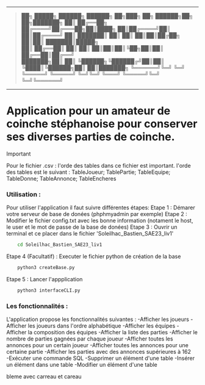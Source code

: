 ____________________________________________________________________________

> ██╗      █████╗      ██████╗ ██████╗ ██╗███╗   ██╗ ██████╗██╗  ██╗███████╗
> ██║     ██╔══██╗    ██╔════╝██╔═══██╗██║████╗  ██║██╔════╝██║  ██║██╔════╝
> ██║     ███████║    ██║     ██║   ██║██║██╔██╗ ██║██║     ███████║█████╗  
> ██║     ██╔══██║    ██║     ██║   ██║██║██║╚██╗██║██║     ██╔══██║██╔══╝  
> ███████╗██║  ██║    ╚██████╗╚██████╔╝██║██║ ╚████║╚██████╗██║  ██║███████╗
> ╚══════╝╚═╝  ╚═╝     ╚═════╝ ╚═════╝ ╚═╝╚═╝  ╚═══╝ ╚═════╝╚═╝  ╚═╝╚══════╝
____________________________________________________________________________


# Application pour un amateur de coinche stéphanoise pour conserver ses diverses parties de coinche.

> [!IMPORTANT]
> Pour le fichier .csv :
>   l'orde des tables dans ce fichier est important.
>   l'orde des tables est le suivant : 
>   TableJoueur; TablePartie; TableEquipe; TableDonne; TableAnnonce; TableEncheres


### Utilisation :

Pour utiliser l'application il faut suivre différentes étapes:
Etape 1 : Démarer votre serveur de base de donées (phphmyadmin par exemple)
Etape 2 : Modifier le fichier config.txt avec les bonne information (notament le host, le user et le mot de passe de la base de donées)
Etape 3 : Ouvrir un terminal et ce placer dans le fichier 'Soleilhac_Bastien_SAE23_liv1'
```bash
    cd Soleilhac_Bastien_SAE23_liv1
```
Etape 4 (Facultatif) : Executer le fichier python de création de la base 
```bash
    python3 createBase.py
``` 
Etape 5 : Lancer l'appplication 
```bash
    python3 interfaceCLI.py
```


### Les fonctionnalités : 

L'application propose les fonctionnalités suivantes :
    -Afficher les joueurs
    -Afficher les joueurs dans l'ordre alphabétique
    -Afficher les équipes
    -Afficher la composition des équipes
    -Afficher la liste des parties
    -Afficher le nombre de parties gagnées par chaque joueur
    -Afficher toutes les annonces pour un certain joueur
    -Afficher toutes les annonces pour une certaine partie
    -Afficher les parties avec des annonces supérieures à 162   
    -Exécuter une commande SQL
    -Supprimer un élément d'une table
    -Insérer un élément dans une table
    -Modifier un élément d'une table



bleme avec carreau et careau